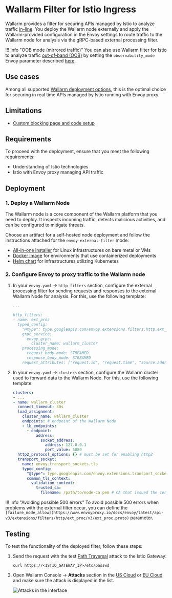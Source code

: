 [attacks-in-ui-image]:              ../../images/admin-guides/test-attacks-quickstart.png
[custom-blocking-page-docs]:        ../../admin-en/configuration-guides/configure-block-page-and-code.md
[ptrav-attack-docs]:                ../../attacks-vulns-list.md#path-traversal
[multitenancy-overview]:            ../multi-tenant/overview.md
[applications-docs]:                ../../user-guides/settings/applications.md
[available-filtration-modes]:       ../../admin-en/configure-wallarm-mode.md#available-filtration-modes
[ui-filtration-mode]:              ../../admin-en/configure-wallarm-mode.md#general-filtration-rule-in-wallarm-console
[self-hosted-connector-node-helm-conf]: ../native-node/helm-chart-conf.md

# Wallarm Filter for Istio Ingress

Wallarm provides a filter for securing APIs managed by Istio to analyze traffic [in-line](../inline/overview.md). You deploy the Wallarm node externally and apply the Wallarm-provided configuration in the Envoy settings to route traffic to the Wallarm node for analysis via the gRPC-based external processing filter.

!!! info "OOB mode (mirrored traffic)"
    You can also use Wallarm filter for Istio to analyze traffic [out-of-band (OOB)](../oob/overview.md) by setting the `observability_mode` Envoy parameter described [here](https://www.envoyproxy.io/docs/envoy/latest/api-v3/extensions/filters/http/ext_proc/v3/ext_proc.proto#envoy-v3-api-msg-extensions-filters-http-ext-proc-v3-externalprocessor).

## Use cases

Among all supported [Wallarm deployment options](../supported-deployment-options.md), this is the optimal choice for securing in real time APIs managed by Istio running with Envoy proxy.

## Limitations

* [Custom blocking page and code setup][custom-blocking-page-docs]

## Requirements

To proceed with the deployment, ensure that you meet the following requirements:

* Understanding of Istio technologies
* Istio with Envoy proxy managing API traffic

## Deployment

### 1. Deploy a Wallarm Node

The Wallarm node is a core component of the Wallarm platform that you need to deploy. It inspects incoming traffic, detects malicious activities, and can be configured to mitigate threats.

Choose an artifact for a self-hosted node deployment and follow the instructions attached for the `envoy-external-filter` mode:

* [All-in-one installer](../native-node/all-in-one.md) for Linux infrastructures on bare metal or VMs
* [Docker image](../native-node/docker-image.md) for environments that use containerized deployments
* [Helm chart](../native-node/helm-chart.md) for infrastructures utilizing Kubernetes

### 2. Configure Envoy to proxy traffic to the Wallarm node

1. In your `envoy.yaml` → `http_filters` section, configure the external processing filter for sending requests and responses to the external Wallarm Node for analysis. For this, use the following template:

    ```yaml
    ...

    http_filters:
    - name: ext_proc
      typed_config:
        "@type": type.googleapis.com/envoy.extensions.filters.http.ext_proc.v3.ExternalProcessor
        grpc_service:
          envoy_grpc:
            cluster_name: wallarm_cluster
        processing_mode:
          request_body_mode: STREAMED
          response_body_mode: STREAMED
        request_attributes: ["request.id", "request.time", "source.address"]
    ```
1. In your `envoy.yaml` → `clusters` section, configure the Wallarm cluster used to forward data to the Wallarm Node. For this, use the following template:

    ```yaml
    clusters:
    - ...
    - name: wallarm_cluster
      connect_timeout: 30s
      load_assignment:
        cluster_name: wallarm_cluster
        endpoints: # endpoint of the Wallarm Node
        - lb_endpoints:
          - endpoint:
              address:
                socket_address:
                  address: 127.0.0.1
                  port_value: 5080
      http2_protocol_options: {} # must be set for enabling http2
      transport_socket:
        name: envoy.transport_sockets.tls
        typed_config:
          "@type": type.googleapis.com/envoy.extensions.transport_sockets.tls.v3.UpstreamTlsContext
          common_tls_context:
            validation_context:
              trusted_ca:
                filename: /path/to/node-ca.pem # CA that issued the certificate used by the Node instance
    ```

!!! info "Avoiding possible 500 errors"
    To avoid possible 500 errors when problems with the external filter occur, you can define the `[failure_mode_allow](https://www.envoyproxy.io/docs/envoy/latest/api-v3/extensions/filters/http/ext_proc/v3/ext_proc.proto)` parameter.

## Testing

To test the functionality of the deployed filter, follow these steps:

1. Send the request with the test [Path Traversal][ptrav-attack-docs] attack to the Istio Gateway:

    ```
    curl https://<ISTIO_GATEWAY_IP>/etc/passwd
    ```
1. Open Wallarm Console → **Attacks** section in the [US Cloud](https://us1.my.wallarm.com/attacks) or [EU Cloud](https://my.wallarm.com/attacks) and make sure the attack is displayed in the list.

    ![Attacks in the interface][attacks-in-ui-image]
